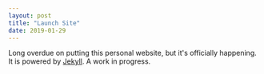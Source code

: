 ```yaml
---
layout: post
title: "Launch Site"
date: 2019-01-29
---
```


Long overdue on putting this personal website, but it's officially happening. It is powered by [Jekyll](https://jekyllrb.com). A work in progress.
